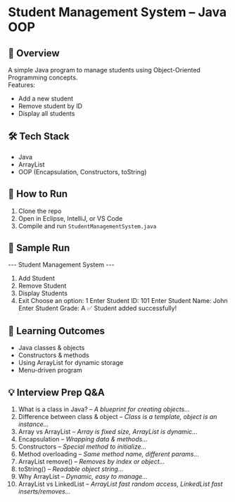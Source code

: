 # Student Management System – Java OOP

## 📌 Overview
A simple Java program to manage students using Object-Oriented Programming concepts.  
Features:
- Add a new student
- Remove student by ID
- Display all students

## 🛠 Tech Stack
- Java
- ArrayList
- OOP (Encapsulation, Constructors, toString)

## 🚀 How to Run
1. Clone the repo
2. Open in Eclipse, IntelliJ, or VS Code
3. Compile and run `StudentManagementSystem.java`

## 📖 Sample Run
--- Student Management System ---
1.	Add Student
2.	Remove Student
3.	Display Students
4.	Exit
Choose an option: 1
Enter Student ID: 101
Enter Student Name: John
Enter Student Grade: A
✅ Student added successfully!

## 🎯 Learning Outcomes
- Java classes & objects
- Constructors & methods
- Using ArrayList for dynamic storage
- Menu-driven program

## 💡 Interview Prep Q&A
1. What is a class in Java? – *A blueprint for creating objects…*
2. Difference between class & object – *Class is a template, object is an instance…*
3. Array vs ArrayList – *Array is fixed size, ArrayList is dynamic…*
4. Encapsulation – *Wrapping data & methods…*
5. Constructors – *Special method to initialize…*
6. Method overloading – *Same method name, different params…*
7. ArrayList remove() – *Removes by index or object…*
8. toString() – *Readable object string…*
9. Why ArrayList – *Dynamic, easy to manage…*
10. ArrayList vs LinkedList – *ArrayList fast random access, LinkedList fast inserts/removes…*

